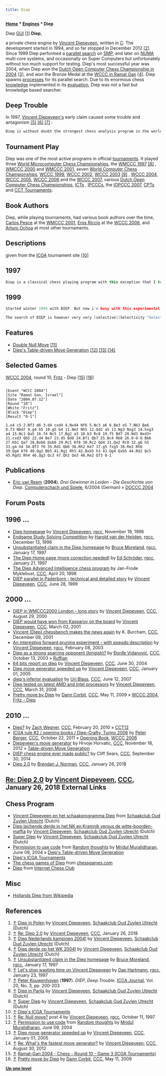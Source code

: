 ```yaml
---
title: Diep
---
```

**[Home](Home "Home") * [Engines](Engines "Engines") * Diep**

[](http://oudzuylenutrecht.nl/opppc-2007/) Diep [GUI](GUI "GUI") <a id="cite-note-1" href="#cite-ref-1">[1]</a>
**Diep**,

a private chess engine by [Vincent Diepeveen](Vincent_Diepeveen "Vincent Diepeveen"), written in [C](C "C"). The development started in 1994, and so far stopped in December 2012 <a id="cite-note-2" href="#cite-ref-2">[2]</a>. Since 1999 Diep performed a [parallel search](Parallel_Search "Parallel Search") on [SMP](SMP "SMP"), and later on [NUMA](NUMA "NUMA") multi core systems, and occasionally on Super Computers but unfortunately without too much support for testing. Diep's most successful year was 2004, when Diep won the [Dutch Open Computer Chess Championship in 2004](DOCCC_2004 "DOCCC 2004") <a id="cite-note-3" href="#cite-ref-3">[3]</a>, and won the Bronze Medal at the [WCCC in Ramat Gan](WCCC_2004 "WCCC 2004") <a id="cite-note-4" href="#cite-ref-4">[4]</a>. Diep spawns [processes](Process "Process") for its parallel search. Due to its enormous chess [knowledge](Knowledge "Knowledge") implemented in its [evaluation](Evaluation "Evaluation"), Diep was not a fast but knowledge based searcher.

## Deep Trouble

In 1997, [Vincent Diepeveen's](Vincent_Diepeveen "Vincent Diepeveen") early claim caused some trouble and antagonism <a id="cite-note-5" href="#cite-ref-5">[5]</a> <a id="cite-note-6" href="#cite-ref-6">[6]</a> <a id="cite-note-7" href="#cite-ref-7">[7]</a> :

```C++
Diep is without doubt the strongest chess analysis program in the world at infinite level (few hours a move). The longer you allow it to analyse the better the move it will produce, something which is uncommon for most other chessprograms, caused by the enormeous chessknowledge in Diep, which is at the time still considerably growing every month (and decreasing the Diep searchspeed). 

```

## Tournament Play

Diep was one of the most active programs in official [tournaments](Tournaments_and_Matches "Tournaments and Matches"). It played three [World Microcomputer Chess Championships](World_Microcomputer_Chess_Championship "World Microcomputer Chess Championship"), the [WMCCC 1997](WMCCC_1997 "WMCCC 1997") <a id="cite-note-8" href="#cite-ref-8">[8]</a> , [WMCCC 2000](WMCCC_2000 "WMCCC 2000") and [WMCCC 2001](WMCCC_2001 "WMCCC 2001"), seven [World Computer Chess Championships](World_Computer_Chess_Championship "World Computer Chess Championship"), [WCCC 1999](WCCC_1999 "WCCC 1999"), [WCCC 2002](WCCC_2002 "WCCC 2002"), [WCCC 2003](WCCC_2003 "WCCC 2003") <a id="cite-note-9" href="#cite-ref-9">[9]</a> , [WCCC 2004](WCCC_2004 "WCCC 2004"), [WCCC 2005](WCCC_2005 "WCCC 2005"), [WCCC 2006](WCCC_2006 "WCCC 2006") and the [WCCC 2007](WCCC_2007 "WCCC 2007"), various [Dutch Open Computer Chess Championships](Dutch_Open_Computer_Chess_Championship "Dutch Open Computer Chess Championship"), [ICTs](International_CSVN_Tournament "International CSVN Tournament") , [IPCCCs](IPCCC "IPCCC"), the [IOPCCC 2007](IOPCCC_2007 "IOPCCC 2007"), [CPTs](The_Chess_Programmers_Tournament "The Chess Programmers Tournament") and [CCT Tournaments](CCT_Tournaments "CCT Tournaments").

## Book Authors

Diep, while playing tournaments, had various book authors over the time, [Carlos Pesce](Carlos_Pesce "Carlos Pesce") at the [WMCCC 2001](WMCCC_2001 "WMCCC 2001"), [Eros Riccio](Eros_Riccio "Eros Riccio") at the [WCCC 2006](WCCC_2006 "WCCC 2006"), and [Arturo Ochoa](Arturo_Ochoa "Arturo Ochoa") at most other tournaments.

## Descriptions

given from the [ICGA](ICGA "ICGA") tournament site <a id="cite-note-10" href="#cite-ref-10">[10]</a>

## 1997

```C++
Diep is a classical chess playing program with this exception that I try to incorporate as much chess knowledge as possible. This is hard work, but in the end I hope it will give Diep a lot. 

```

## 1999

```C++
Started winter 1994 with DIEP. But now i'm busy with this experimental parallel program, it's called DIEP. Still using the same huge evaluation, from which as far as i know it's the most extensive chess [evaluation](Evaluation "Evaluation") that any chessprogram contains (although mainly [middlegame](Middlegame "Middlegame")/[opening](Opening "Opening") heuristics).

```

```C++
The search of DIEP is however very very [selective](Selectivity "Selectivity") currently. I plan to join [Paderborn](WCCC_1999 "WCCC 1999") with a complete new search. Not only parallel, but it's closer to [best first search](Best-First "Best-First") than the depth limited [alfabeta search](Alpha-Beta "Alpha-Beta"), although it's still using the [iteration](Iterative_Deepening "Iterative Deepening") to expand nodes. 

```

## Features

- [Double Null Move](Double_Null_Move "Double Null Move") <a id="cite-note-11" href="#cite-ref-11">[11]</a>
- [Diep's Table-driven Move Generation](Table-driven_Move_Generation#Diep "Table-driven Move Generation") <a id="cite-note-12" href="#cite-ref-12">[12]</a> <a id="cite-note-13" href="#cite-ref-13">[13]</a> <a id="cite-note-14" href="#cite-ref-14">[14]</a>

## Selected Games

[WCCC 2004](WCCC_2004 "WCCC 2004"), round 10, [Fritz](Fritz "Fritz") - Diep <a id="cite-note-15" href="#cite-ref-15">[15]</a> <a id="cite-note-16" href="#cite-ref-16">[16]</a>

```

[Event "WCCC 2004"]
[Site "Ramat Gan, Israel"]
[Date "2004.07.12"]
[Round "10"]
[White "Fritz"]
[Black "Diep"]
[Result "0-1"]

1.e4 c5 2.Nf3 d6 3.d4 cxd4 4.Nxd4 Nf6 5.Nc3 a6 6.Be3 e5 7.Nb3 Be6 
8.f3 Nbd7 9.g4 b5 10.g5 b4 11.Ne2 Nh5 12.Qd2 a5 13.Ng3 Nxg3 14.hxg3 
a4 15.Nc1 Qa5 16.f4 Nc5 17.Bg2 a3 18.b3 Rc8 19.f5 Bd7 20.Nd3 Nxd3+ 
21.cxd3 Qb5 22.d4 Be7 23.d5 Bd8 24.Bf1 Qb7 25.Bc4 Rb8 26.O-O-O Bb6 
27.Kb1 Qa7 28.Bxb6 Qxb6 29.Rc1 Kf8 30.Rc2 Qd4 31.Qe2 Rc8 32.g6 h5 
33.g4 h4 34.Qf3 f6 35.Rd1 Qb6 36.Rh2 Ke7 37.g5 fxg5 38.Re2 Rh6 
39.Qg4 Kf6 40.Qg2 Bb5 41.Rg1 Rh5 42.Bxb5 h3 43.Qg4 Qxb5 44.Rd2 Qc5 
45.Rgd1 Rh4 46.Qg3 Qc3 47.Qh2 Qe3 48.Re2 Qf3 0-1 

```

## Publications

- [Eric van Reem](Eric_van_Reem "Eric van Reem") (**2004**). *Drei Gewinner in Leiden - Die Geschichte von Diep*. [Computerschach und Spiele](Computerschach_und_Spiele "Computerschach und Spiele"), 6/2004 (German) » [DOCCC 2004](DOCCC_2004 "DOCCC 2004")

## Forum Posts

## 1996 ...

- [Diep homepage](http://groups.google.com/group/rec.games.chess.computer/browse_frm/thread/45a5e167338f5574/) by [Vincent Diepeveen](Vincent_Diepeveen "Vincent Diepeveen"), [rgcc](Computer_Chess_Forums "Computer Chess Forums"), November 19, 1996
- [Endgame Study Solving Competition](http://groups.google.com/group/rec.games.chess.computer/browse_frm/thread/5649587638e5cd4) by [Harold van der Heijden](Harold_van_der_Heijden "Harold van der Heijden"), [rgcc](Computer_Chess_Forums "Computer Chess Forums"), December 13, 1996
- [Unsubstantiated claim in the Diep homepage](http://groups.google.com/group/rec.games.chess.computer/browse_frm/thread/11e70ee3cec6c75f) by [Bruce Moreland](Bruce_Moreland "Bruce Moreland"), [rgcc](Computer_Chess_Forums "Computer Chess Forums"), January 17, 1997
- [The Diep Home page (more correction needed)](http://groups.google.com/group/rec.games.chess.computer/browse_frm/thread/d962cff95d967c3) by [Ed Schröder](Ed_Schroder "Ed Schroder"), [rgcc](Computer_Chess_Forums "Computer Chess Forums"), January 21, 1997
- [The Diep Advanced Intelligence chess program](https://www.stmintz.com/ccc/index.php?id=17262) by Jan-Frode Myklebust, [CCC](CCC "CCC"), April 20, 1998
- [DIEP parallel in Paderborn - technical and detailed story](https://www.stmintz.com/ccc/index.php?id=58505) by [Vincent Diepeveen](Vincent_Diepeveen "Vincent Diepeveen"), [CCC](CCC "CCC"), June 28, 1999

## 2000 ...

- [DIEP in WMCCC2000 London - long story](https://www.stmintz.com/ccc/index.php?id=127249) by [Vincent Diepeveen](Vincent_Diepeveen "Vincent Diepeveen"), [CCC](CCC "CCC"), August 29, 2000
- [DIEP would have won from Kasparov on the board](https://www.stmintz.com/ccc/index.php?id=156790) by [Vincent Diepeveen](Vincent_Diepeveen "Vincent Diepeveen"), [CCC](CCC "CCC"), March 02, 2001
- [Vincent (Diep) chessbench makes the news again](https://www.stmintz.com/ccc/index.php?id=201246) by K. Burcham, [CCC](CCC "CCC"), December 09, 2001
- [An interesting forward pruning experiment - with pseudo description](http://groups.google.com/group/rec.games.chess.computer/browse_frm/thread/88409a96de93cee8) by [Vincent Diepeveen](Vincent_Diepeveen "Vincent Diepeveen"), [rgcc](Computer_Chess_Forums "Computer Chess Forums"), February 08, 2003
- [Diep as a strong sparring opponent (longish)?](https://www.stmintz.com/ccc/index.php?id=320856) by [Đorđe Vidanović](%C4%90or%C4%91e_Vidanovi%C4%87 "Đorđe Vidanović"), [CCC](CCC "CCC"), October 13, 2003 » [Ruffian](Ruffian "Ruffian")
- [64 bits report on diep](https://www.stmintz.com/ccc/index.php?id=373233) by [Vincent Diepeveen](Vincent_Diepeveen "Vincent Diepeveen"), [CCC](CCC "CCC"), June 30, 2004
- [Diep move generator speeded up](https://www.stmintz.com/ccc/index.php?id=403656) by [Vincent Diepeveen](Vincent_Diepeveen "Vincent Diepeveen"), [CCC](CCC "CCC"), January 01, 2005
- [diep's inferior evaluation](http://www.talkchess.com/forum/viewtopic.php?t=14448) by [Uri Blass](Uri_Blass "Uri Blass"), [CCC](CCC "CCC"), June 12, 2007
- [Diep tested on latest AMD and Intel processors](http://www.talkchess.com/forum/viewtopic.php?t=20429) by [Vincent Diepeveen](Vincent_Diepeveen "Vincent Diepeveen"), [CCC](Computer_Chess_Forums "Computer Chess Forums"), March 31, 2008
- [Pretty move by Diep](http://www.talkchess.com/forum/viewtopic.php?t=27858) by [Dann Corbit](Dann_Corbit "Dann Corbit"), [CCC](CCC "CCC"), May 11, 2009 » [WCCC 2004, Fritz - Diep](Diep#Fritz "Diep")

## 2010 ...

- [Diep?](http://www.talkchess.com/forum/viewtopic.php?t=32788) by [Zach Wegner](Zach_Wegner "Zach Wegner"), [CCC](CCC "CCC"), February 20, 2010 » [CCT12](CCT12 "CCT12")
- [ICGA rule #2 / opening books / Diep-Crafty, Turino 2006](http://www.talkchess.com/forum/viewtopic.php?t=40853) by [Peter Berger](Peter_Berger "Peter Berger"), [CCC](CCC "CCC"), October 22, 2011 » [Opening Book](Opening_Book "Opening Book"), [WCCC 2006](WCCC_2006 "WCCC 2006")
- [Diepeveen's move generator](http://www.talkchess.com/forum/viewtopic.php?t=46056) by Hrvoje Horvatic, [CCC](CCC "CCC"), November 18, 2012 » [Table-driven Move Generation](Table-driven_Move_Generation "Table-driven Move Generation")
- [DIEP chess engine ever made public?](http://www.talkchess.com/forum/viewtopic.php?t=53887) by Cliff Sears, [CCC](CCC "CCC"), September 30, 2014
- [Diep 2.0](http://www.talkchess.com/forum/viewtopic.php?t=66417) by [Brendan J. Norman](index.php?title=Brendan_J._Norman&action=edit&redlink=1 "Brendan J. Norman (page does not exist)"), [CCC](CCC "CCC"), January 26, 2018

## [Re: Diep 2.0](http://www.talkchess.com/forum/viewtopic.php?t=66417&start=23) by [Vincent Diepeveen](Vincent_Diepeveen "Vincent Diepeveen"), [CCC](CCC "CCC"), January 26, 2018 External Links

## Chess Program

- [Vincent Diepeveen en het schaakprogramma Diep](http://oudzuylenutrecht.nl/utrecht/diep/) from [Schaakclub Oud Zuylen Utrecht](http://oudzuylenutrecht.nl/) (Dutch)
- [Diep lachende derde in het NK en Kramnik versus de witte-boorden-maffia](http://oudzuylenutrecht.nl/nk-2002/) by [Vincent Diepeveen](Vincent_Diepeveen "Vincent Diepeveen"), [Schaakclub Oud Zuylen Utrecht](http://oudzuylenutrecht.nl/) (Dutch)
- [Super Diep](http://oudzuylenutrecht.nl/wk-2003/) by [Vincent Diepeveen](Vincent_Diepeveen "Vincent Diepeveen"), [Schaakclub Oud Zuylen Utrecht](http://oudzuylenutrecht.nl/) (Dutch)
- [Permission to use code](http://mridulm.blogspot.de/2004/06/permission-to-use-code-have-to-put-up.html) from [Random thoughts](http://mridulm.blogspot.de/) by [Mridul Muralidharan](Mridul_Muralidharan "Mridul Muralidharan"), June 09, 2004 » [Diep's Table-driven Move Generation](Table-driven_Move_Generation#Diep "Table-driven Move Generation")
- [Diep's ICGA Tournaments](https://www.game-ai-forum.org/icga-tournaments/program.php?id=26)
- [The chess games of Diep](http://www.chessgames.com/perl/chessplayer?pid=85687) from [chessgames.com](http://www.chessgames.com/index.html)
- [Diep](http://www.chessclub.com/finger/DIEP) from [Internet Chess Club](index.php?title=Internet_Chess_Club&action=edit&redlink=1 "Internet Chess Club (page does not exist)")

## Misc

- [Hollands Diep from Wikipedia](https://en.wikipedia.org/wiki/Hollands_Diep)

## References

1. <a id="cite-ref-1" href="#cite-note-1">↑</a> [Diep in Polen](http://oudzuylenutrecht.nl/opppc-2007/) by [Vincent Diepeveen](Vincent_Diepeveen "Vincent Diepeveen"), [Schaakclub Oud Zuylen Utrecht](http://oudzuylenutrecht.nl/) (Dutch)
1. <a id="cite-ref-2" href="#cite-note-2">↑</a> [Re: Diep 2.0](http://www.talkchess.com/forum/viewtopic.php?t=66417&start=23) by [Vincent Diepeveen](Vincent_Diepeveen "Vincent Diepeveen"), [CCC](CCC "CCC"), January 26, 2018
1. <a id="cite-ref-3" href="#cite-note-3">↑</a> [Diep Nederlands kampioen 2004!](http://oudzuylenutrecht.nl/diep-nederlands-kampioen-2004/) by [Vincent Diepeveen](Vincent_Diepeveen "Vincent Diepeveen"), [Schaakclub Oud Zuylen Utrecht](http://oudzuylenutrecht.nl/) (Dutch)
1. <a id="cite-ref-4" href="#cite-note-4">↑</a> [Diep derde op het WK 2004!](http://oudzuylenutrecht.nl/wk-2004/) by [Vincent Diepeveen](Vincent_Diepeveen "Vincent Diepeveen"), [Schaakclub Oud Zuylen Utrecht](http://oudzuylenutrecht.nl/) (Dutch)
1. <a id="cite-ref-5" href="#cite-note-5">↑</a> [Unsubstantiated claim in the Diep homepage](http://groups.google.com/group/rec.games.chess.computer/browse_frm/thread/11e70ee3cec6c75f) by [Bruce Moreland](Bruce_Moreland "Bruce Moreland"), [rgcc](Computer_Chess_Forums "Computer Chess Forums"), January 17, 1997
1. <a id="cite-ref-6" href="#cite-note-6">↑</a> [Let's stop wasting time on Vincent Diepeveen](http://groups.google.com/group/rec.games.chess.computer/browse_frm/thread/a20a25fbec56fd82) by [Dap Hartmann](Dap_Hartmann "Dap Hartmann"), [rgcc](Computer_Chess_Forums "Computer Chess Forums"), January 23, 1997
1. <a id="cite-ref-7" href="#cite-note-7">↑</a> [Peter Kouwenhoven](Peter_Kouwenhoven "Peter Kouwenhoven") (**1997**). *DIEP, Deep Trouble*. [ICCA Journal](ICGA_Journal "ICGA Journal"), Vol. 20, No. 3, pp. 200-203
1. <a id="cite-ref-8" href="#cite-note-8">↑</a> [Diep in Parijs](http://oudzuylenutrecht.nl/wk-1997/) by [Vincent Diepeveen](Vincent_Diepeveen "Vincent Diepeveen"), [Schaakclub Oud Zuylen Utrecht](http://oudzuylenutrecht.nl/) (Dutch)
1. <a id="cite-ref-9" href="#cite-note-9">↑</a> [Super Diep](http://oudzuylenutrecht.nl/wk-2003/) by [Vincent Diepeveen](Vincent_Diepeveen "Vincent Diepeveen"), [Schaakclub Oud Zuylen Utrecht](http://oudzuylenutrecht.nl/) (Dutch)
1. <a id="cite-ref-10" href="#cite-note-10">↑</a> [Diep's ICGA Tournaments](https://www.game-ai-forum.org/icga-tournaments/program.php?id=26)
1. <a id="cite-ref-11" href="#cite-note-11">↑</a> [Re: Null move?](http://groups.google.com/group/rec.games.chess.computer/browse_frm/thread/3eb37f017c1857fe/) post 4 by [Vincent Diepeveen](Vincent_Diepeveen "Vincent Diepeveen"), [rgcc](Computer_Chess_Forums "Computer Chess Forums"), October 11, 1997
1. <a id="cite-ref-12" href="#cite-note-12">↑</a> [Permission to use code](http://mridulm.blogspot.de/2004/06/permission-to-use-code-have-to-put-up.html) from [Random thoughts](http://mridulm.blogspot.de/) by [Mridul Muralidharan](Mridul_Muralidharan "Mridul Muralidharan"), June 09, 2004
1. <a id="cite-ref-13" href="#cite-note-13">↑</a> [Diep move generator speeded up](https://www.stmintz.com/ccc/index.php?id=403656) by [Vincent Diepeveen](Vincent_Diepeveen "Vincent Diepeveen"), [CCC](Computer_Chess_Forums "Computer Chess Forums"), January 01, 2005
1. <a id="cite-ref-14" href="#cite-note-14">↑</a> [Re: What's the fastest move generator?](http://www.talkchess.com/forum/viewtopic.php?topic_view=threads&p=480726&t=44939) by [Vincent Diepeveen](Vincent_Diepeveen "Vincent Diepeveen"), [CCC](CCC "CCC"), August 30, 2012
1. <a id="cite-ref-15" href="#cite-note-15">↑</a> [Ramat-Gan 2004 - Chess - Round 10 - Game 3 (ICGA Tournaments)](https://www.game-ai-forum.org/icga-tournaments/round.php?tournament=24&round=10&id=3)
1. <a id="cite-ref-16" href="#cite-note-16">↑</a> [Pretty move by Diep](http://www.talkchess.com/forum/viewtopic.php?t=27858) by [Dann Corbit](Dann_Corbit "Dann Corbit"), [CCC](CCC "CCC"), May 11, 2009

**[Up one level](Engines "Engines")**


